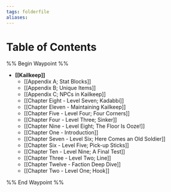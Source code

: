 ```yaml
---
tags: folderfile
aliases:
---
```


# Table of Contents
%% Begin Waypoint %%
- **[[Kailkeep]]**
	- [[Appendix A; Stat Blocks]]
	- [[Appendix B; Unique Items]]
	- [[Appendix C; NPCs in Kailkeep]]
	- [[Chapter Eight - Level Seven; Kadabbi]]
	- [[Chapter Eleven - Maintaining Kailkeep]]
	- [[Chapter Five - Level Four; Four Corners]]
	- [[Chapter Four - Level Three; Sinker]]
	- [[Chapter Nine - Level Eight; The Floor Is Ooze!]]
	- [[Chapter One - Introduction]]
	- [[Chapter Seven - Level Six; Here Comes an Old Soldier]]
	- [[Chapter Six - Level Five; Pick-up Sticks]]
	- [[Chapter Ten - Level Nine; A Final Test]]
	- [[Chapter Three - Level Two; Line]]
	- [[Chapter Twelve - Faction Deep Dive]]
	- [[Chapter Two - Level One; Hook]]

%% End Waypoint %%
